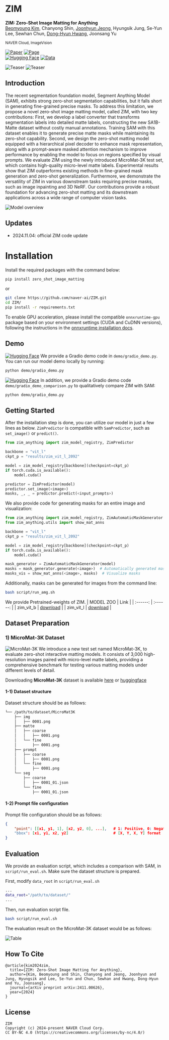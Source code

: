 # ZIM

**ZIM: Zero-Shot Image Matting for Anything** <br />
[Beomyoung Kim](https://beomyoung-kim.github.io/), Chanyong Shin, [Joonhyun Jeong](https://bestdeveloper691.github.io/), Hyungsik Jung, Se-Yun Lee, Sewhan Chun, [Dong-Hyun Hwang](https://hwangdonghyun.github.io/), Joonsang Yu<br>

<sub>NAVER Cloud, ImageVision</sub><br />

[![Paper](https://img.shields.io/badge/Paper-arxiv-red)](https://arxiv.org/pdf/2411.00626)
[![Page](https://img.shields.io/badge/Project_page-blue)](https://naver-ai.github.io/ZIM) 	
[![Hugging Face](https://img.shields.io/badge/Hugging%20Face-FFD21E?logo=huggingface&logoColor=000)](https://huggingface.co/spaces/naver-iv/ZIM_Zero-Shot-Image-Matting)
[![Data](https://img.shields.io/badge/Data-gray)](https://huggingface.co/datasets/naver-iv/MicroMat-3K)

![Teaser](https://github.com/naver-ai/ZIM/releases/download/asset-v1/amg.gif)
![Teaser](https://github.com/naver-ai/ZIM/releases/download/asset-v1/teaser.png)

## Introduction

The recent segmentation foundation model, Segment Anything Model (SAM), exhibits strong zero-shot segmentation capabilities, but it falls short in generating fine-grained precise masks. To address this limitation, we propose a novel zero-shot image matting model, called ZIM, with two key contributions: First, we develop a label converter that transforms segmentation labels into detailed matte labels, constructing the new SA1B-Matte dataset without costly manual annotations. Training SAM with this dataset enables it to generate precise matte masks while maintaining its zero-shot capability. Second, we design the zero-shot matting model equipped with a hierarchical pixel decoder to enhance mask representation, along with a prompt-aware masked attention mechanism to improve performance by enabling the model to focus on regions specified by visual prompts. We evaluate ZIM using the newly introduced MicroMat-3K test set, which contains high-quality micro-level matte labels. Experimental results show that ZIM outperforms existing methods in fine-grained mask generation and zero-shot generalization. Furthermore, we demonstrate the versatility of ZIM in various downstream tasks requiring precise masks, such as image inpainting and 3D NeRF. Our contributions provide a robust foundation for advancing zero-shot matting and its downstream applications across a wide range of computer vision tasks. 

![Model overview](https://github.com/naver-ai/ZIM/releases/download/asset-v1/method_overview.png)

## Updates    
- 2024.11.04: official ZIM code update


# Installation

Install the required packages with the command below:
```bash
pip install zero_shot_image_matting
```

or
```bash
git clone https://github.com/naver-ai/ZIM.git
cd ZIM/
pip install -r requirements.txt
```

To enable GPU acceleration, please install the compatible `onnxruntime-gpu` package based on your environment settings (CUDA and CuDNN versions), following the instructions in the [onnxruntime installation docs](https://onnxruntime.ai/docs/execution-providers/CUDA-ExecutionProvider.html#requirements).


## Demo

[![Hugging Face](https://img.shields.io/badge/Hugging%20Face-FFD21E?logo=huggingface&logoColor=000)](https://huggingface.co/spaces/naver-iv/ZIM_Zero-Shot-Image-Matting)  We provide a Gradio demo code in `demo/gradio_demo.py`. You can run our model demo locally by running:

```bash
python demo/gradio_demo.py
```

[![Hugging Face](https://img.shields.io/badge/Hugging%20Face-FFD21E?logo=huggingface&logoColor=000)](https://huggingface.co/spaces/naver-iv/ZIM_demo_with_SAM)  In addition, we provide a Gradio demo code `demo/gradio_demo_comparison.py` to qualitatively compare ZIM with SAM:

```bash
python demo/gradio_demo.py
```
## Getting Started

After the installation step is done, you can utilize our model in just a few lines as below. `ZimPredictor` is compatible with `SamPredictor`, such as `set_image()` or `predict()`.
```python
from zim_anything import zim_model_registry, ZimPredictor

backbone = "vit_l"
ckpt_p = "results/zim_vit_l_2092"

model = zim_model_registry[backbone](checkpoint=ckpt_p)
if torch.cuda.is_available():
    model.cuda()

predictor = ZimPredictor(model)
predictor.set_image(<image>)
masks, _, _ = predictor.predict(<input_prompts>)
```

We also provide code for generating masks for an entire image and visualization:

```python
from zim_anything import zim_model_registry, ZimAutomaticMaskGenerator
from zim_anything.utils import show_mat_anns

backbone = "vit_l"
ckpt_p = "results/zim_vit_l_2092"

model = zim_model_registry[backbone](checkpoint=ckpt_p)
if torch.cuda.is_available():
    model.cuda()

mask_generator = ZimAutomaticMaskGenerator(model)
masks = mask_generator.generate(<image>)  # Automatically generated masks
masks_vis = show_mat_anns(<image>, masks)  # Visualize masks
```

Additionally, masks can be generated for images from the command line:
```bash
bash script/run_amg.sh
```

We provide Pretrained-weights of ZIM.
|   MODEL ZOO  | Link |
| :------:  | :------:  |
| zim_vit_b | [download](https://github.com/naver-ai/ZIM/releases/download/ckpt-v1/zim_vit_b_2043.tar) |
| zim_vit_l | [download](https://github.com/naver-ai/ZIM/releases/download/ckpt-v1/zim_vit_l_2092.tar) |


## Dataset Preparation

### 1) MicroMat-3K Dataset
![MicroMat-3K](https://github.com/naver-ai/ZIM/releases/download/asset-v1/qualitative_micromat.png)
We introduce a new test set named MicroMat-3K, to evaluate zero-shot interactive matting models. It consists of 3,000 high-resolution images paired with micro-level matte labels, providing a comprehensive benchmark for testing various matting models under different levels of detail.

Downloading **MicroMat-3K** dataset is available [here](https://github.com/naver-ai/ZIM/releases/download/testset-v1/MicroMat3K.tar) or [huggingface](https://huggingface.co/datasets/naver-iv/MicroMat-3K)

#### 1-1) Dataset structure

Dataset structure should be as follows:
```bash
└── /path/to/dataset/MicroMat3K
    ├── img
    │   ├── 0001.png
    ├── matte
    │   ├── coarse
    │   │   ├── 0001.png
    │   └── fine
    │       ├── 0001.png
    ├── prompt
    │   ├── coarse
    │   │   ├── 0001.png
    │   └── fine
    │       ├── 0001.png
    └── seg
        ├── coarse
        │   ├── 0001_01.json
        └── fine
            ├── 0001_01.json
```

#### 1-2) Prompt file configuration

Prompt file configuration should be as follows:
```json
{
    "point": [[x1, y1, 1], [x2, y2, 0], ...],   # 1: Positive, 0: Negative prompt
    "bbox": [x1, y1, x2, y2]                    # [X, Y, X, Y] format
}
```

## Evaluation

We provide an evaluation script, which includes a comparison with SAM, in `script/run_eval.sh`. Make sure the dataset structure is prepared.

First, modify `data_root` in `script/run_eval.sh`
```bash
...
data_root="/path/to/dataset/"
...
```

Then, run evaluation script file.
```bash
bash script/run_eval.sh
```

The evaluation result on the MicroMat-3K dataset would be as follows:

![Table](https://github.com/naver-ai/ZIM/releases/download/asset-v1/Table1.png)


## How To Cite

```
@article{kim2024zim,
  title={ZIM: Zero-Shot Image Matting for Anything},
  author={Kim, Beomyoung and Shin, Chanyong and Jeong, Joonhyun and Jung, Hyungsik and Lee, Se-Yun and Chun, Sewhan and Hwang, Dong-Hyun and Yu, Joonsang},
  journal={arXiv preprint arXiv:2411.00626},
  year={2024}
}
```

## License

```
ZIM
Copyright (c) 2024-present NAVER Cloud Corp.
CC BY-NC 4.0 (https://creativecommons.org/licenses/by-nc/4.0/)  
```
